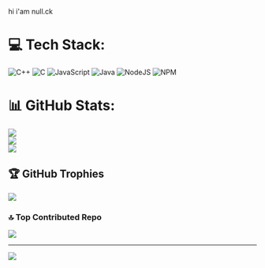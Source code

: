 hi i'am null.ck


# 💻 Tech Stack:
![C++](https://img.shields.io/badge/c++-%2300599C.svg?style=for-the-badge&logo=c%2B%2B&logoColor=white) ![C](https://img.shields.io/badge/c-%2300599C.svg?style=for-the-badge&logo=c&logoColor=white) ![JavaScript](https://img.shields.io/badge/javascript-%23323330.svg?style=for-the-badge&logo=javascript&logoColor=%23F7DF1E) ![Java](https://img.shields.io/badge/java-%23ED8B00.svg?style=for-the-badge&logo=openjdk&logoColor=white) ![NodeJS](https://img.shields.io/badge/node.js-6DA55F?style=for-the-badge&logo=node.js&logoColor=white) ![NPM](https://img.shields.io/badge/NPM-%23CB3837.svg?style=for-the-badge&logo=npm&logoColor=white)
# 📊 GitHub Stats:
![](https://github-readme-stats.vercel.app/api?username=nullcck&theme=aura&hide_border=false&include_all_commits=true&count_private=true)<br/>
![](https://github-readme-streak-stats.herokuapp.com/?user=nullcck&theme=aura&hide_border=false)<br/>
![](https://github-readme-stats.vercel.app/api/top-langs/?username=nullcck&theme=aura&hide_border=false&include_all_commits=true&count_private=true&layout=compact)

## 🏆 GitHub Trophies
![](https://github-profile-trophy.vercel.app/?username=nullcck&theme=aura&no-frame=false&no-bg=true&margin-w=4)

### 🔝 Top Contributed Repo
![](https://github-contributor-stats.vercel.app/api?username=nullcck&limit=5&theme=aura&combine_all_yearly_contributions=true)

---
[![](https://visitcount.itsvg.in/api?id=nullcck&icon=0&color=0)](https://visitcount.itsvg.in)

<!-- Proudly created with GPRM ( https://gprm.itsvg.in ) -->
